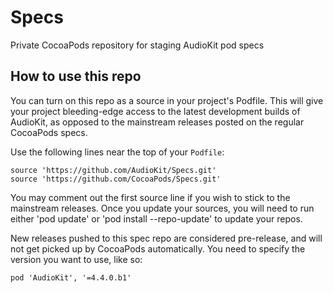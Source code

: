 # Specs
Private CocoaPods repository for staging AudioKit pod specs 

## How to use this repo

You can turn on this repo as a source in your project's Podfile. This will give your project bleeding-edge access to the latest development builds of AudioKit, as opposed to the mainstream releases posted on the regular CocoaPods specs.

Use the following lines near the top of your `Podfile`:

```
source 'https://github.com/AudioKit/Specs.git'
source 'https://github.com/CocoaPods/Specs.git'
```

You may comment out the first source line if you wish to stick to the mainstream releases. Once you update your sources, you will need to run either 'pod update' or 'pod install --repo-update' to update your repos.

New releases pushed to this spec repo are considered pre-release, and will not get picked up by CocoaPods automatically. You need to specify the version you want to use, like so:

```
pod 'AudioKit', '=4.4.0.b1'
```
